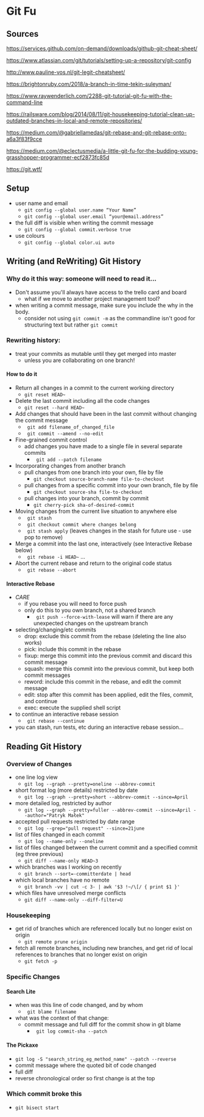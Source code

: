 # Git Fu
## Sources
https://services.github.com/on-demand/downloads/github-git-cheat-sheet/

https://www.atlassian.com/git/tutorials/setting-up-a-repository/git-config

http://www.pauline-vos.nl/git-legit-cheatsheet/

https://brightonruby.com/2018/a-branch-in-time-tekin-suleyman/

https://www.raywenderlich.com/2288-git-tutorial-git-fu-with-the-command-line

https://railsware.com/blog/2014/08/11/git-housekeeping-tutorial-clean-up-outdated-branches-in-local-and-remote-repositories/

https://medium.com/@gabriellamedas/git-rebase-and-git-rebase-onto-a6a3f83f9cce

https://medium.com/@eclectusmedia/a-little-git-fu-for-the-budding-young-grasshopper-programmer-ecf2873fc85d

https://git.wtf/

## Setup
- user name and email
  - ```git config --global user.name “Your Name”```
  - ```git config --global user.email “your@email.address”```
- the full diff is visible when writing the commit message
  - ```git config --global commit.verbose true```
- use colours
  - ```git config --global color.ui auto```

## Writing (and ReWriting) Git History

### Why do it this way: someone will need to read it...
- Don't assume you'll always have access to the trello card and board
  - what if we move to another project management tool?
- when writing a commit message, make sure you include the why in the body.
  - consider not using ``` git commit -m ``` as the commandline isn't good for structuring text but rather ``` git commit ```

### Rewriting history:
- treat your commits as mutable until they get merged into master
  - unless you are collaborating on one branch!

#### How to do it
- Return all changes in a commit to the current working directory
  - ``` git reset HEAD~ ```
- Delete the last commit including all the code changes
  - ``` git reset --hard HEAD~ ```
- Add changes that should have been in the last commit without changing the commit message
  - ``` git add filename_of_changed_file```
  - ``` git commit --amend --no-edit```
- Fine-grained commit control
  - add changes you have made to a single file in several separate commits
    - ``` git add --patch filename```
- Incorporating changes from another branch
  - pull changes from one branch into your own, file by file
    - ``` git checkout source-branch-name file-to-checkout ```
  - pull changes from a specific commit into your own branch, file by file
    - ``` git checkout source-sha file-to-checkout ```
  - pull changes into your branch, commit by commit
    - ``` git cherry-pick sha-of-desired-commit ```
- Moving changes from the current live situation to anywhere else
  - ``` git stash```
  - ``` git checkout commit where changes belong```
  - ``` git stash apply``` (leaves changes in the stash for future use - use pop to remove)
- Merge a commit into the last one, interactively (see Interactive Rebase below)
  - ``` git rebase -i HEAD~``` ...
- Abort the current rebase and return to the original code status
  - ``` git rebase --abort```

#### Interactive Rebase
- *CARE*
  - if you rebase you will need to force push
  - only do this to you own branch, not a shared branch
    - ``` git push --force-with-lease``` will warn if there are any unexpected changes on the upstream branch
- selecting/changing/etc commits
  - drop: exclude this commit from the rebase (deleting the line also works)
  - pick: include this commit in the rebase
  - fixup: merge this commit into the previous commit and discard this commit message
  - squash: merge this commit into the previous commit, but keep both commit messages
  - reword: include this commit in the rebase, and edit the commit message
  - edit: stop after this commit has been applied, edit the files, commit, and continue
  - exec: execute the supplied shell script
- to continue an interactive rebase session
  - ``` git rebase --continue```
- you can stash, run tests, etc during an interactive rebase session...


## Reading Git History

### Overview of Changes
- one line log view
  - ``` git log --graph --pretty=oneline --abbrev-commit ```
- short format log (more details) restricted by date
  - ``` git log --graph --pretty=short --abbrev-commit --since=April ```
- more detailed log, restricted by author
  - ``` git log --graph --pretty=fuller --abbrev-commit --since=April --author="Patryk Małek" ```
- accepted pull requests restricted by date range
  - ``` git log --grep="pull request" --since=21june ```
- list of files changed in each commit
  - ``` git log --name-only --oneline ```
- list of files changed between the current commit and a specified commit (eg three previous)
  - ``` git diff --name-only HEAD~3 ```
- which branches was I working on recently
  - ``` git branch --sort=-committerdate | head ```
- which local branches have no remote
  - ``` git branch -vv | cut -c 3- | awk '$3 !~/\[/ { print $1 }' ```
- which files have unresolved merge conflicts
  - ``` git diff --name-only --diff-filter=U ```

### Housekeeping
- get rid of branches which are referenced locally but no longer exist on origin
  - ``` git remote prune origin ```
- fetch all remote branches, including new branches, and get rid of local references to branches that no longer exist on origin
  - ``` git fetch -p ```

### Specific Changes
#### Search Lite
- when was this line of code changed, and by whom
  - ``` git blame filename```
- what was the context of that change:
  - commit message and full diff for the commit show in git blame
    - ``` git log commit-sha --patch```
#### The Pickaxe
- ```git log -S "search_string_eg_method_name" --patch --reverse```
- commit message where the quoted bit of code changed
- full diff
- reverse chronological order so first change is at the top

### Which commit broke this
- ``` git bisect start ```
